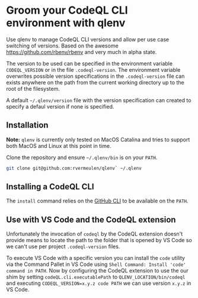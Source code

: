 # Groom your CodeQL CLI environment with qlenv

Use qlenv to manage CodeQL CLI versions and allow per use case switching of versions.
Based on the awesome https://github.com/rbenv/rbenv and very much in alpha state.

The version to be used can be specified in the environment variable `CODEQL_VERSION` or in the file `.codeql-version`.
The environment variable overwrites possible version specifications in the `.codeql-version` file can exists anywhere on 
the path from the current working directory up to the root of the filesystem.

A default `~/.qlenv/version` file with the version specification can created to specify a defaul version if none is specified.

## Installation

**Note:** `qlenv` is currently only tested on MacOS Catalina and tries to support both MacOS and Linux at this point in time.

Clone the repository and ensure `~/.qlenv/bin` is on your `PATH`.

```bash
git clone git@github.com:rvermeulen/qlenv` ~/.qlenv
```

## Installing a CodeQL CLI

The `install` command relies on the [GitHub CLI](https://cli.github.com/) to be available on the `PATH`.

## Use with VS Code and the CodeQL extension

Unfortunately the invocation of `codeql` by the CodeQL extension doesn't provide means to locate the path to the folder that is opened by
VS Code so we can't use per project `.codeql-version` files.

To execute VS Code with a specific version you can install the `code` utility via the Command Pallet in VS Code using `Shell Command: Install 'code' command in PATH`.
Now by configuring the CodeQL extension to use the our shim by setting `codeQL.cli.executablePath` to `QLENV_LOCATION/bin/codeql` and executing `CODEQL_VERSION=x.y.z code PATH`
we can use version `x.y.z` in VS Code.
